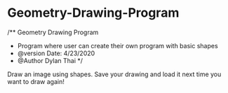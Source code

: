 # Geometry-Drawing-Program

/** Geometry Drawing Program
  * Program where user can create their own program with basic shapes
  * @version Date: 4/23/2020
  * @Author Dylan Thai
  */
  
Draw an image using shapes. Save your drawing and load it next time you want to draw again!
